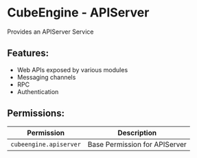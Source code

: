 # CubeEngine - APIServer
Provides an APIServer Service

## Features:
 - Web APIs exposed by various modules
 - Messaging channels
 - RPC
 - Authentication

## Permissions:

| Permission | Description |
| --- | --- |
| `cubeengine.apiserver` | Base Permission for APIServer |
